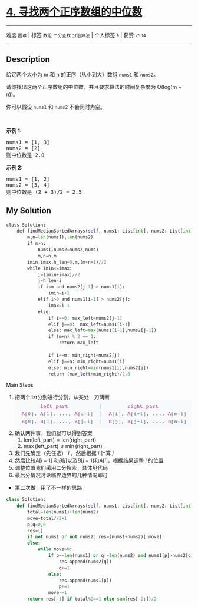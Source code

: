 # [4. 寻找两个正序数组的中位数](https://leetcode-cn.com/problems/median-of-two-sorted-arrays/)

---

难度 `困难` | 标签 `数组` `二分查找` `分治算法`  | 个人标签 🌀 | 获赞 `2534`

---

## Description

<p>给定两个大小为 m 和 n 的正序（从小到大）数组&nbsp;<code>nums1</code> 和&nbsp;<code>nums2</code>。</p>
<p>请你找出这两个正序数组的中位数，并且要求算法的时间复杂度为&nbsp;O(log(m + n))。</p>
<p>你可以假设&nbsp;<code>nums1</code>&nbsp;和&nbsp;<code>nums2</code>&nbsp;不会同时为空。</p>
<p>&nbsp;</p>
<p><strong>示例 1:</strong></p>
<pre>nums1 = [1, 3]
nums2 = [2]
则中位数是 2.0
</pre>

<p><strong>示例 2:</strong></p>
<pre>nums1 = [1, 2]
nums2 = [3, 4]
则中位数是 (2 + 3)/2 = 2.5
</pre>


## My Solution

```python
class Solution:
    def findMedianSortedArrays(self, nums1: List[int], nums2: List[int]) -> float:
        m,n=len(nums1),len(nums2)
        if m>n:
            nums1,nums2=nums2,nums1
            m,n=n,m
        imin,imax,h_len=0,m,(m+n+1)//2
        while imin<=imax:
            i=(imin+imax)//2
            j=h_len-i
            if i<m and nums2[j-1] > nums1[i]:
                imin=i+1
            elif i>0 and nums1[i-1] > nums2[j]:
                imax=i-1
            else:
                if i==0: max_left=nums2[j-1]
                elif j==0:  max_left=nums1[i-1]
                else: max_left=max(nums1[i-1],nums2[j-1])
                if (m+n) % 2 == 1:
                    return max_left
                
                if i==m: min_right=nums2[j]
                elif j==n: min_right=nums1[i]
                else: min_right=min(nums1[i],nums2[j])
                return (max_left+min_right)/2.0
```

Main Steps

1. 把两个list分别进行分割，从某处一刀两断![Screen Shot 2020-04-25 at 11.39.26 AM](assets/Screen%20Shot%202020-04-25%20at%2011.39.26%20AM.png)
2. 确认两件事，我们就可以得到答案
   1. $\text{len}(\text{left_part})=\text{len}(\text{right_part})$
   2. $\max(\text{left_part})\leq \min(\text{right_part})$
3. 我们先确定（先任选） $i$ ，然后根据 $i$ 计算 $j$ 
4. 然后比较$A[i-1]$ 和$B[j]$以及$B[j-1]$和$A[i]$，根据结果调整 $i$ 的位置
5. 调整位置我们采用二分搜索，具体见代码
6. 最后分情况讨论临界边界的几种情况即可



- 第二次做，用了不一样的思路

```python
class Solution:
    def findMedianSortedArrays(self, nums1: List[int], nums2: List[int]) -> float:
        total=len(nums1)+len(nums2)
        move=total//2+1
        p,q=0,0
        res=[]
        if not nums1 or not nums2: res=(nums1+nums2)[:move]
        else:
            while move>0:
                if p==len(nums1) or q!=len(nums2) and nums1[p]>nums2[q]:
                    res.append(nums2[q])
                    q+=1
                else:
                    res.append(nums1[p])
                    p+=1
                move-=1
        return res[-1] if total%2==1 else sum(res[-2:])/2
```

